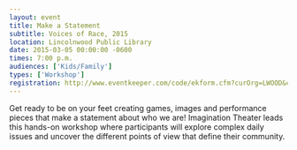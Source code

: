 ```yaml
---
layout: event
title: Make a Statement
subtitle: Voices of Race, 2015
location: Lincolnwood Public Library
date: 2015-03-05 00:00:00 -0600
times: 7:00 p.m.
audiences: ['Kids/Family']
types: ['Workshop']
registration: http://www.eventkeeper.com/code/ekform.cfm?curOrg=LWOOD&curName=2015/03/05_Making_A_Statement
---
```

Get ready to be on your feet creating games, images and performance pieces that make a statement about who we are! Imagination Theater leads this hands-on workshop where participants will explore complex daily issues and uncover the different points of view that define their community.
